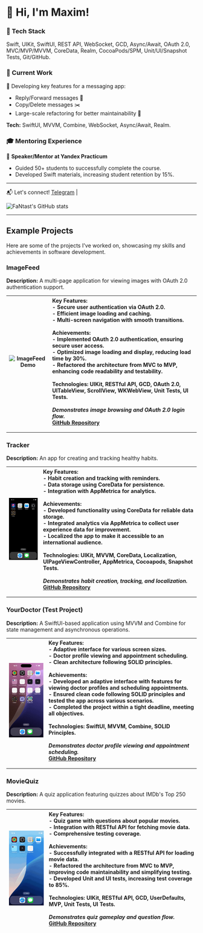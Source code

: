 # 👋 Hi, I'm Maxim!

### 🚀 Tech Stack
Swift, UIKit, SwiftUI, REST API, WebSocket, GCD, Async/Await, OAuth 2.0, MVC/MVP/MVVM, CoreData, Realm, CocoaPods/SPM, Unit/UI/Snapshot Tests, Git/GitHub.

### 💼 Current Work
🔹 Developing key features for a messaging app:
- Reply/Forward messages 📩
- Copy/Delete messages ✂️
- Large-scale refactoring for better maintainability 🔄

**Tech:** SwiftUI, MVVM, Combine, WebSocket, Async/Await, Realm.

### 🎓 Mentoring Experience
📢 **Speaker/Mentor at Yandex Practicum**  
- Guided 50+ students to successfully complete the course.
- Developed Swift materials, increasing student retention by 15%.

---
📬 Let's connect! [Telegram](https://t.me/FaNtast2912) |

![FaNtast's GitHub stats](https://github-readme-stats.vercel.app/api?username=FaNtast2912&show_icons=true&theme=tokyonight)

---

## Example Projects

Here are some of the projects I've worked on, showcasing my skills and achievements in software development.

### ImageFeed  
**Description:** A multi-page application for viewing images with OAuth 2.0 authentication support.  

| <img src="https://raw.githubusercontent.com/FaNtast2912/ImageFeed/main/Demo/ImageFeedDemo.gif" alt="ImageFeed Demo" width="200" /> | **Key Features:**<br>- Secure user authentication via OAuth 2.0.<br>- Efficient image loading and caching.<br>- Multi-screen navigation with smooth transitions.<br><br>**Achievements:**<br>- Implemented OAuth 2.0 authentication, ensuring secure user access.<br>- Optimized image loading and display, reducing load time by 30%.<br>- Refactored the architecture from MVC to MVP, enhancing code readability and testability.<br><br>**Technologies:** UIKit, RESTful API, GCD, OAuth 2.0, UITableView, ScrollView, WKWebView, Unit Tests, UI Tests.<br><br>*Demonstrates image browsing and OAuth 2.0 login flow.*<br>[GitHub Repository](https://github.com/FaNtast2912/ImageFeed) |
|:---:|:---|

---

### Tracker  
**Description:** An app for creating and tracking healthy habits.  

| <img src="https://raw.githubusercontent.com/FaNtast2912/Tracker/main/Demo/TrackerDemo.gif" alt="Tracker Demo" width="200" /> | **Key Features:**<br>- Habit creation and tracking with reminders.<br>- Data storage using CoreData for persistence.<br>- Integration with AppMetrica for analytics.<br><br>**Achievements:**<br>- Developed functionality using CoreData for reliable data storage.<br>- Integrated analytics via AppMetrica to collect user experience data for improvement.<br>- Localized the app to make it accessible to an international audience.<br><br>**Technologies:** UIKit, MVVM, CoreData, Localization, UIPageViewController, AppMetrica, Cocoapods, Snapshot Tests.<br><br>*Demonstrates habit creation, tracking, and localization.*<br>[GitHub Repository](https://github.com/FaNtast2912/Tracker) |
|:---:|:---|

---

### YourDoctor (Test Project)  
**Description:** A SwiftUI-based application using MVVM and Combine for state management and asynchronous operations.  

| <img src="https://raw.githubusercontent.com/FaNtast2912/YourDoctor/main/Demo/YourDocktorDemo.gif" alt="YourDoctor Demo" width="200" /> | **Key Features:**<br>- Adaptive interface for various screen sizes.<br>- Doctor profile viewing and appointment scheduling.<br>- Clean architecture following SOLID principles.<br><br>**Achievements:**<br>- Developed an adaptive interface with features for viewing doctor profiles and scheduling appointments.<br>- Ensured clean code following SOLID principles and tested the app across various scenarios.<br>- Completed the project within a tight deadline, meeting all objectives.<br><br>**Technologies:** SwiftUI, MVVM, Combine, SOLID Principles.<br><br>*Demonstrates doctor profile viewing and appointment scheduling.*<br>[GitHub Repository](https://github.com/FaNtast2912/YourDoctor) |
|:---:|:---|

---

### MovieQuiz  
**Description:** A quiz application featuring quizzes about IMDb's Top 250 movies.  

| <img src="https://raw.githubusercontent.com/FaNtast2912/MovieQuiz/main/Demo/MovieQuizDemo.gif" alt="MovieQuiz Demo" width="200" /> | **Key Features:**<br>- Quiz game with questions about popular movies.<br>- Integration with RESTful API for fetching movie data.<br>- Comprehensive testing coverage.<br><br>**Achievements:**<br>- Successfully integrated with a RESTful API for loading movie data.<br>- Refactored the architecture from MVC to MVP, improving code maintainability and simplifying testing.<br>- Developed Unit and UI tests, increasing test coverage to 85%.<br><br>**Technologies:** UIKit, RESTful API, GCD, UserDefaults, MVP, Unit Tests, UI Tests.<br><br>*Demonstrates quiz gameplay and question flow.*<br>[GitHub Repository](https://github.com/FaNtast2912/MovieQuiz) |
|:---:|:---|
